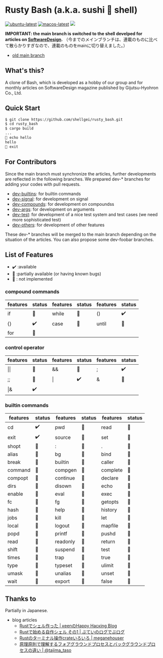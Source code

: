 # Rusty Bash (a.k.a. sushi 🍣 shell)

[![ubuntu-latest](https://github.com/shellgei/rusty_bash/actions/workflows/ubuntu.yml/badge.svg)](https://github.com/shellgei/rusty_bash/actions/workflows/ubuntu.yml)
[![macos-latest](https://github.com/shellgei/rusty_bash/actions/workflows/macos.yml/badge.svg)](https://github.com/shellgei/rusty_bash/actions/workflows/macos.yml)
![](https://img.shields.io/github/license/shellgei/rusty_bash)


**IMPORTANT: the main branch is switched to the shell develped for articles on [SoftwareDesign](https://gihyo.jp/magazine/SD).**
（今までのメインブランチは、連載のものに比べて散らかりすぎなので、連載のものをmainに切り替えました。）

* [old main branch](https://github.com/shellgei/rusty_bash/tree/old_main)


## What's this?

A clone of Bash, which is developed as a hobby of our group and for monthly articles on SoftwareDesign magazine published by Gijutsu-Hyohron Co., Ltd.

## Quick Start

```bash
$ git clone https://github.com/shellgei/rusty_bash.git
$ cd rusty_bash
$ cargo build
...
🍣 echo hello
hello
🍣 exit
```

## For Contributors 

Since the main branch must synchronize the articles, further developments are reflected in the following branches. We prepared dev-* branches for adding your codes with pull requests.
* [dev-builtins](https://github.com/shellgei/rusty_bash/tree/dev-builtins): for builtin commands 
* [dev-signal](https://github.com/shellgei/rusty_bash/tree/dev-signal): for development on signal
* [dev-compounds](https://github.com/shellgei/rusty_bash/tree/dev-compounds): for development on compoundss
* [dev-args](https://github.com/shellgei/rusty_bash/tree/dev-args): for development on arguments
* [dev-test](https://github.com/shellgei/rusty_bash/tree/dev-test): for development of a nice test system and test cases (we need more sophisticated test)
* [dev-others](https://github.com/shellgei/rusty_bash/tree/dev-others): for development of other features

These dev-* branches will be merged to the main branch depending on the situation of the articles. You can also propose some dev-foobar branches. 

## List of Features

* :heavy_check_mark: :available
* :construction: :partially available (or having known bugs) 
* :no_good: : not implemented


### compound commands

|features | status |features | status |features | status |
|-------------------|----|-------------------|----|-------------------|----|
| if | :no_good: | while | :no_good: | () | :heavy_check_mark: | 
| {} | :heavy_check_mark: | case | :no_good: | until | :no_good: | select | :no_good: | 
| for | :no_good: |


### control operator

|features | status |features | status |features | status |
|-------------------|----|-------------------|----|-------------------|----|
| \|\| | :no_good: | && | :no_good: | ; | :heavy_check_mark: |
| ;; | :no_good: | \| | :heavy_check_mark: | & | :no_good: |
| \|& | :heavy_check_mark: | 

### builtin commands

|features | status |features | status |features | status |
|-------------------|----|-------------------|----|-------------------|----|
| cd | :heavy_check_mark: | pwd | :no_good: | read | :no_good: |
| exit | :heavy_check_mark: | source | :no_good: | set | :no_good: | 
| shopt | :no_good: | : | :no_good: | . | :no_good: | [ | :no_good: |
| alias | :no_good: | bg | :no_good: | bind | :no_good: |
| break | :no_good: | builtin | :no_good: | caller | :no_good: |
| command | :no_good: | compgen | :no_good: | complete | :no_good: |
| compopt | :no_good: | continue | :no_good: | declare | :no_good: |
| dirs | :no_good: | disown | :no_good: | echo | :no_good: |
| enable | :no_good: | eval | :no_good: | exec | :no_good: |
| fc | :no_good: | fg | :no_good: | getopts | :no_good: |
| hash | :no_good: | help | :no_good: | history | :no_good: |
| jobs | :no_good: | kill | :no_good: | let | :no_good: |
| local | :no_good: | logout | :no_good: | mapfile | :no_good: |
| popd | :no_good: | printf | :no_good: | pushd | :no_good: |
| read | :no_good: | readonly | :no_good: | return | :no_good: |
| shift | :no_good: | suspend | :no_good: | test | :no_good: |
| times | :no_good: | trap | :no_good: | true | :no_good: |
| type | :no_good: | typeset | :no_good: | ulimit | :no_good: |
| umask | :no_good: | unalias | :no_good: | unset | :no_good: |
| wait | :no_good: | export | :no_good: | false | :no_good: |

## Thanks to

Partially in Japanese.

* blog articles
    * [Rustでシェル作った | κeenのHappy Hacκing Blog](https://keens.github.io/blog/2016/09/04/rustdeshierutsukutta/)
    * [Rustで始める自作シェル その1 | ぶていのログでぶログ](https://tech.buty4649.net/entry/2021/12/19/235124)
    * [Rustのターミナル操作crateいろいろ | meganehouser](https://meganehouser.github.io/2019-12-11_rust-terminal-crates.html)
    * [原理原則で理解するフォアグラウンドプロセスとバックグラウンドプロセスの違い | @tajima_taso](https://qiita.com/tajima_taso/items/c5553762af5e1a599fed)

